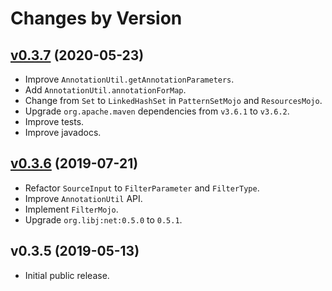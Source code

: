 # Changes by Version

## [v0.3.7](https://github.com/openjax/maven/compare/c79e67b4bd2dda4c14d69bfeda3383b47669be52..HEAD) (2020-05-23)
* Improve `AnnotationUtil.getAnnotationParameters`.
* Add `AnnotationUtil.annotationForMap`.
* Change from `Set` to `LinkedHashSet` in `PatternSetMojo` and `ResourcesMojo`.
* Upgrade `org.apache.maven` dependencies from `v3.6.1` to `v3.6.2`.
* Improve tests.
* Improve javadocs.

## [v0.3.6](https://github.com/openjax/maven/compare/c44482eacf51e5005daca94c779eb9000b60dbd7..c79e67b4bd2dda4c14d69bfeda3383b47669be52) (2019-07-21)
* Refactor `SourceInput` to `FilterParameter` and `FilterType`.
* Improve `AnnotationUtil` API.
* Implement `FilterMojo`.
* Upgrade `org.libj:net:0.5.0` to `0.5.1`.

## v0.3.5 (2019-05-13)
* Initial public release.